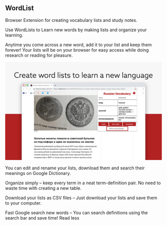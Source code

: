 ## WordList
Browser Extension for creating vocabulary lists and study notes. 

Use WordLists to Learn new words by making lists and organize your learning.

Anytime you come across a new word, add it to your list and keep them forever! Your lists will be on your browser for easy access while doing research or reading for pleasure.  
 
 ![screenshot1](/images/listboard1.jpg)


You can edit and rename your lists, download them and search their meanings on Google Dictionary.

Organize simply – keep every term in a neat term-definition pair. No need to waste time with creating a new table. 

Download your lists as CSV files – Just download your lists and save them to your computer.

Fast Google search new words – You can search definitions using the search bar and save time!
Read less

